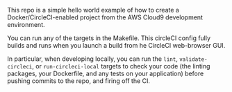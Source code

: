 This repo is a simple hello world example of how to create a Docker/CircleCI-enabled project from the AWS Cloud9 development environment.

You can run any of the targets in the Makefile.
This circleCI config fully builds and runs when you launch a build from he CircleCI web-browser GUI.

In particular, when developing locally, you can run the `lint`, `validate-circleci`, or `run-circleci-local` targets to check your code (the linting packages, your Dockerfile, and any tests on your application) before pushing commits to the repo, and firing off the CI.
